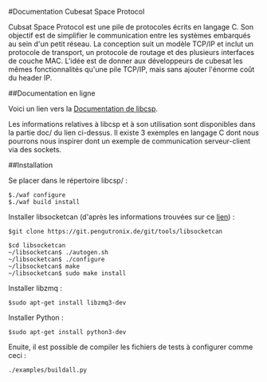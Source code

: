 #Documentation Cubesat Space Protocol

Cubsat Space Protocol est une pile de protocoles écrits en langage C. Son objectif est de simplifier le communication entre les systèmes embarqués au sein d'un petit réseau.
La conception suit un modèle TCP/IP et inclut un protocole de transport, un protocole de routage et des plusieurs interfaces de couche MAC. L'idée est de donner aux développeurs de cubesat les mêmes fonctionnalités qu'une pile TCP/IP, mais sans ajouter l'énorme coût du header IP.

##Documentation en ligne
 
Voici un lien vers la [Documentation de libcsp](https://github.com/libcsp/libcsp).

Les informations relatives à libcsp et à son utilisation sont disponibles dans la partie doc/ du lien ci-dessus. Il existe 3 exemples en langage C dont nous pourrons nous inspirer dont un exemple de communication serveur-client via des sockets.

##Installation

Se placer dans le répertoire libcsp/ :

```
$./waf configure
$./waf build install
```

Installer libsocketcan (d'après les informations trouvées sur ce [lien](https://blog.mbedded.ninja/programming/operating-systems/linux/how-to-use-socketcan-with-c-in-linux/)) :
```
$git clone https://git.pengutronix.de/git/tools/libsocketcan

$cd libsocketcan
~/libsocketcan$ ./autogen.sh
~/libsocketcan$ ./configure
~/libsocketcan$ make
~/libsocketcan$ sudo make install
```

Installer libzmq :

```
$sudo apt-get install libzmq3-dev
```

Installer Python :
```
$sudo apt-get install python3-dev
```

Enuite, il est possible de compiler les fichiers de tests à configurer comme ceci :
```
./examples/buildall.py
```